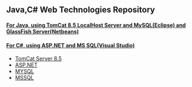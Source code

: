 <html>
<body>

<h2>Java,C# Web Technologies Repository</h2>

<h4><u>For Java, using TomCat 8.5 LocalHost Server and MySQL(Eclipse) and GlassFish Server(Netbeans)</u></h4>
<h4><u>For C#, using ASP.NET and MS SQL(Visual Studio)</u></h4>
<ul>
<li><a href="https://ftp.cc.uoc.gr/mirrors/apache/tomcat/tomcat-8/v8.5.61/bin/apache-tomcat-8.5.61.zip">TomCat Server 8.5</a></li>
<li><a href="https://dotnet.microsoft.com/en-us/apps/aspnet">ASP.NET</a></li>
<li><a href="https://dev.mysql.com/downloads/mysql/">MYSQL</a></li>
<li><a href="https://www.microsoft.com/en-us/sql-server/sql-server-downloads">MSSQL</a></li>
</ul>
</body>
</html>
